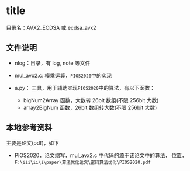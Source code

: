 # title

目录名：AVX2_ECDSA 或 ecdsa_avx2

## 文件说明

- nlog：目录，有 log, note 等文件

- mul_avx2.c: 模乘运算，`PIOS2020`中的实现
- a.py：
  工具，用于辅助实现`PIOS2020`中的算法，有以下函数：
  - bigNum2Array 函数，大数转 26bit 数组(不限 256bit 大数)
  - array2BigNum 函数，26bit 数组转大数(不限 256bit 大数)

## 本地参考资料

主要是论文(pdf)，如下

- PIOS2020，论文缩写，mul_avx2.c 中代码的源于该论文中的算法，
  位置，`F:\iii\ii\i\paper\算法优化论文\密码算法优化\PIOS2020.pdf`
